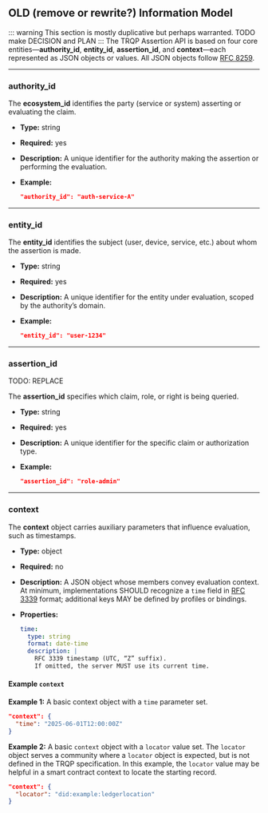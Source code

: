 ## OLD (remove or rewrite?) Information Model 

::: warning
This section is mostly duplicative but perhaps warranted.
TODO make DECISION and PLAN
:::
The TRQP Assertion API is based on four core entities—**authority\_id**,
**entity\_id**, **assertion\_id**, and **context**—each represented as JSON
objects or values.  All JSON objects follow [RFC 8259]({{RFC8259}}).

---

### authority\_id 

The **ecosystem\_id** identifies the party (service or system) asserting or evaluating the claim.

* **Type:** string
* **Required:** yes
* **Description:**
  A unique identifier for the authority making the assertion or performing the evaluation.
* **Example:**

  ```json
  "authority_id": "auth-service-A"
  ```

---

### entity\_id 

The **entity\_id** identifies the subject (user, device, service, etc.) about whom the assertion is made.

* **Type:** string
* **Required:** yes
* **Description:**
  A unique identifier for the entity under evaluation, scoped by the authority’s domain.
* **Example:**

  ```json
  "entity_id": "user-1234"
  ```

---

### assertion\_id 

TODO: REPLACE

The **assertion\_id** specifies which claim, role, or right is being queried.

* **Type:** string
* **Required:** yes
* **Description:**
  A unique identifier for the specific claim or authorization type.
* **Example:**

  ```json
  "assertion_id": "role-admin"
  ```

---

### context 

The **context** object carries auxiliary parameters that influence evaluation, such as timestamps.

* **Type:** object
* **Required:** no
* **Description:**
  A JSON object whose members convey evaluation context.  At minimum, implementations SHOULD recognize a `time` field in [RFC 3339]({{RFC3339}}) format; additional keys MAY be defined by profiles or bindings.
* **Properties:**

  ```yaml
  time:
    type: string
    format: date-time
    description: |
      RFC 3339 timestamp (UTC, “Z” suffix).  
      If omitted, the server MUST use its current time.
  ```
#### Example `context` 

**Example 1:** A basic context object with a `time` parameter set.

  ```json
  "context": {
    "time": "2025-06-01T12:00:00Z"
  }
  ```

**Example 2:** A basic `context` object with a `locator` value set. The `locator` object serves a community where a `locator` object is expected, but is not defined in the TRQP specification. In this example, the `locator` value may be helpful in a smart contract context to locate the starting record.

  ```json
  "context": {
    "locator": "did:example:ledgerlocation"
  }
  ```